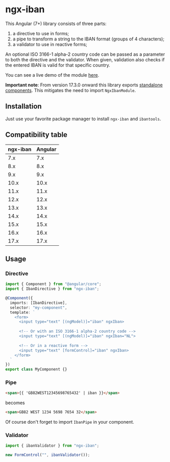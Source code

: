 # ngx-iban

This Angular (7+) library consists of three parts:

1. a directive to use in forms;
2. a pipe to transform a string to the IBAN format (groups of 4 characters);
3. a validator to use in reactive forms;

An optional ISO 3166-1 alpha-2 country code can be passed as a parameter to both the directive and the validator.
When given, validation also checks if the entered IBAN is valid for that specific country.

You can see a live demo of the module [here](https://mmjmanders.github.io/ngx-iban/).

**Important note**: From version 17.3.0 onward this library exports [standalone components](https://angular.io/guide/standalone-components). This mitigates the need to import `NgxIbanModule`.

## Installation

Just use your favorite package manager to install `ngx-iban` and `ibantools`.

## Compatibility table

| ngx-iban | Angular |
|----------|---------|
| 7.x      | 7.x     |
| 8.x      | 8.x     |
| 9.x      | 9.x     |
| 10.x     | 10.x    |
| 11.x     | 11.x    |
| 12.x     | 12.x    |
| 13.x     | 13.x    |
| 14.x     | 14.x    |
| 15.x     | 15.x    |
| 16.x     | 16.x    |
| 17.x     | 17.x    |

## Usage

### Directive

```ts
import { Component } from "@angular/core";
import { IbanDirective } from "ngx-iban";

@Component({
  imports: [IbanDirective],
  selector: "my-component",
  template: `
    <form>
      <input type="text" [(ngModel)]="iban" ngxIban>
      
      <!-- Or with an ISO 3166-1 alpha-2 country code -->
      <input type="text" [(ngModel)]="iban" ngxIban="NL">
      
      <!-- Or in a reactive form -->
      <input type="text" [formControl]="iban" ngxIban>
    </form>
  `
})
export class MyComponent {}
```

### Pipe

```html
<span>{{ 'GB82WEST12345698765432' | iban }}</span>
```

becomes

```html
<span>GB82 WEST 1234 5698 7654 32</span>
```

Of course don't forget to import `IbanPipe` in your component.

### Validator

```ts
import { ibanValidator } from "ngx-iban";

new FormControl("", ibanValidator());
```
